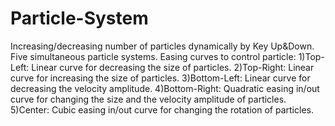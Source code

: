 # Particle-System
Increasing/decreasing number of particles dynamically by Key Up&Down.
Five simultaneous particle systems.
Easing curves to control particle:
  1)Top-Left: Linear curve for decreasing the size of particles.
  2)Top-Right: Linear curve for increasing the size of particles.
  3)Bottom-Left: Linear curve for decreasing the velocity amplitude.
  4)Bottom-Right: Quadratic easing in/out curve for changing the size and the velocity amplitude of particles.
  5)Center: Cubic easing in/out curve for changing the rotation of particles.
